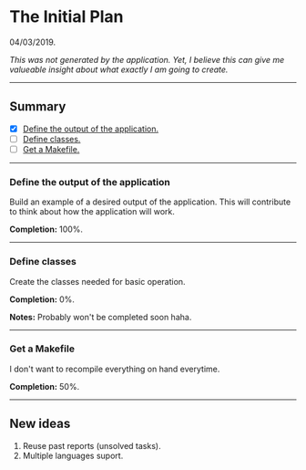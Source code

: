 # The Initial Plan

04/03/2019.

*This was not generated by the application.
Yet, I believe this can give me valueable insight
about what exactly I am going to create.*

---

## Summary

- [x] [Define the output of the application.](#define-the-output-of-the-application)
- [ ] [Define classes.](#define-clases)
- [ ] [Get a Makefile.](#get-a-makefile)

---

### Define the output of the application

Build an example of a desired output of the application. This will contribute to think about how the application will work.

**Completion:** 100%.

---

### Define classes

Create the classes needed for basic operation.

**Completion:** 0%.

**Notes:** Probably won't be completed soon haha.

---

### Get a Makefile

I don't want to recompile everything on hand everytime.

**Completion:** 50%.

---

## New ideas

1. Reuse past reports (unsolved tasks).
2. Multiple languages suport.
